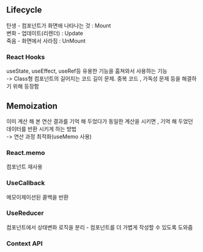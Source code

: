 ## Lifecycle
탄생 - 컴포넌트가 화면에 나타나는 것 : Mount    
변화 - 업데이트(리렌더) : Update  
죽음 - 화면에서 사라짐 : UnMount  
### React Hooks
useState, useEffect, useRef등 유용한 기능을 훔쳐와서 사용하는 기능  
-> Class형 컴포넌트의 길어지는 코드 길이 문제. 중복 코드 , 가독성 문제 등을 해결하기 위해 등장함  
## Memoization
이미 계산 해 본 연산 결과를 기억 해 두었다가 동일한 계산을 시키면 , 기억 해 두었던 데이터를 반환 시키게 하는 방법  
-> 연산 과정 최적화(useMemo 사용)  
### React.memo
컴포넌트 재사용  
### UseCallback
메모이제이션된 콜백을 반환
### UseReducer
컴포넌트에서 상태변화 로직을 분리 - 컴포넌트를 더 가볍게 작성할 수 있도록 도와줌  
### Context API
